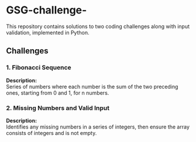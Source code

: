 # GSG-challenge-

This repository contains solutions to two coding challenges along with input validation, implemented in Python.

## Challenges

### 1. Fibonacci Sequence

**Description:**    
Series of numbers where each number is the sum of the two preceding ones, starting from 0 and 1, for n numbers.

### 2. Missing Numbers and Valid Input

**Description:**    
Identifies any missing numbers in a series of integers, then ensure the array consists of integers and is not empty.
